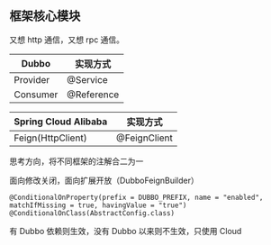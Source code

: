 ## 框架核心模块

又想 http 通信，又想 rpc 通信。


Dubbo | 实现方式
--- | ---
Provider | @Service
Consumer | @Reference

Spring Cloud Alibaba | 实现方式
--- | ---
Feign(HttpClient) | @FeignClient

思考方向，将不同框架的注解合二为一

面向修改关闭，面向扩展开放（DubboFeignBuilder）

```
@ConditionalOnProperty(prefix = DUBBO_PREFIX, name = "enabled", matchIfMissing = true, havingValue = "true")
@ConditionalOnClass(AbstractConfig.class)
```

有 Dubbo 依赖则生效，没有 Dubbo 以来则不生效，只使用 Cloud




